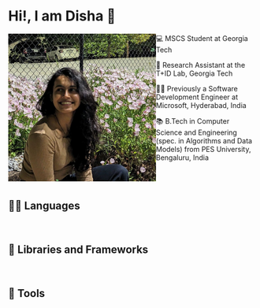 # Hi!, I am Disha 👋 
<img align = "left" src="./my_image.jpg" width=300>

<p align="left">💻 MSCS Student at Georgia Tech </p>
<p align="left">🔭 Research Assistant at the T+ID Lab, Georgia Tech </p>
<p align="left">👩‍💻 Previously a Software Development Engineer at Microsoft, Hyderabad, India </p>
<p align="left">📚 B.Tech in Computer Science and Engineering (spec. in Algorithms and Data Models) from PES University, Bengaluru, India </p>

<br><br>

## 👨‍💻 Languages
<a href=""><img alt="" src="https://img.shields.io/badge/C++-EAC7C7?style=for-the-badge&logo=cplusplus&logoColor=00599C" /></a>
<a href=""><img alt="" src="https://img.shields.io/badge/Python-F7F5EB?style=for-the-badge&logo=python&logoColor=3776AB" /></a>
<a href=""><img alt="" src="https://img.shields.io/badge/Java-E0234E?style=for-the-badge&logo=java&logoColor=white" /></a>
<a href=""><img alt="" src="https://img.shields.io/badge/C-8294C4?style=for-the-badge&logo=c&logoColor=A8B9CC" /></a>
<a href=""><img alt="" src="https://img.shields.io/badge/HTML-ACB1D6?style=for-the-badge&logo=html5&logoColor=E34F26" /></a>
<a href=""><img alt="" src="https://img.shields.io/badge/JavaScript-141526?style=for-the-badge&logo=javascript&logoColor=F7DF1E" /></a>
<a href=""><img alt="" src="https://img.shields.io/badge/PHP-E6484F?style=for-the-badge&logo=php&logoColor=FFEAD2" /></a>
<a href=""><img alt="" src="https://img.shields.io/badge/Node.js-BCEAD5?style=for-the-badge&logo=nodedotjs&logoColor=339933" /></a>
<a href=""><img alt="" src="https://img.shields.io/badge/React-9BABB8?style=for-the-badge&logo=react&logoColor=61DAFB" /></a>
<a href=""><img alt="" src="https://img.shields.io/badge/CSS-A1CA03?style=for-the-badge&logo=css3&logoColor=1572B6" /></a>
<a href=""><img alt="" src="https://img.shields.io/badge/TypeScript-FF8700?style=for-the-badge&logo=typescript&logoColor=3178C6" /></a>
<a href=""><img alt="" src="https://img.shields.io/badge/C%23-556472?style=for-the-badge&logo=csharp&logoColor=239120" /></a>


## 🧰 Libraries and Frameworks
<a href=""><img alt="" src="https://img.shields.io/badge/Numpy-777BB4?style=for-the-badge&logo=numpy&logoColor=white" /></a>
<a href=""><img alt="" src="https://img.shields.io/badge/Pandas-2C2D72?style=for-the-badge&logo=pandas&logoColor=white" /></a>
<a href=""><img alt="" src="https://img.shields.io/badge/SciPy-654FF0?style=for-the-badge&logo=SciPy&logoColor=white" /></a>
<a href=""><img alt="" src="https://img.shields.io/badge/scikit_learn-F7931E?style=for-the-badge&logo=scikit-learn&logoColor=white" /></a>
<a href=""><img alt="" src="https://img.shields.io/badge/Flask-75AADB?style=for-the-badge&logo=flask&logoColor=white" /></a>
<a href=""><img alt="" src="https://img.shields.io/badge/Selenium-6E9F18?style=for-the-badge&logo=Selenium&logoColor=white" /></a>

## 🔧 Tools
<a href=""><img alt="" src="https://img.shields.io/badge/Git-EF9421?style=for-the-badge&logo=git&logoColor=white" /></a>
<a href=""><img alt="" src="https://img.shields.io/badge/GitHub-263238?style=for-the-badge&logo=github&logoColor=white" /></a>
<a href=""><img alt="" src="https://img.shields.io/badge/Docker-2CA5E0?style=for-the-badge&logo=docker&logoColor=white" /></a>
<a href=""><img alt="" src="https://img.shields.io/badge/conda-21B573.svg?&style=for-the-badge&logo=anaconda&logoColor=white" /></a>
<a href=""><img alt="" src="https://img.shields.io/badge/Jupyter-F37626.svg?&style=for-the-badge&logo=Jupyter&logoColor=white" /></a>
<a href=""><img alt="" src="https://img.shields.io/badge/Postman-DA3940?style=for-the-badge&logo=Postman&logoColor=white" /></a>
<a href=""><img alt="" src="https://img.shields.io/badge/Amazon_AWS-F9DC3E?style=for-the-badge&logo=amazon-aws&logoColor=white" /></a>
<a href=""><img alt="" src="https://img.shields.io/badge/microsoft%20azure-0089D6?style=for-the-badge&logo=microsoft-azure&logoColor=white" /></a>
<a href=""><img alt="" src="https://img.shields.io/badge/Google_Cloud-4285F4?style=for-the-badge&logo=google-cloud&logoColor=white" /></a>
<a href=""><img alt="" src="https://img.shields.io/badge/MySQL-4A5F88?style=for-the-badge&logo=mysql&logoColor=white" /></a>
<a href=""><img alt="" src="https://img.shields.io/badge/PostgreSQL-316192?style=for-the-badge&logo=postgresql&logoColor=white" /></a>
<a href=""><img alt="" src="https://img.shields.io/badge/MongoDB-4EA94B?style=for-the-badge&logo=mongodb&logoColor=white" /></a>
<a href=""><img alt="" src="https://img.shields.io/badge/Visual_Studio_Code-0078D4?style=for-the-badge&logo=visual%20studio%20code&logoColor=white" /></a>
<a href=""><img alt="" src="https://img.shields.io/badge/Colab-F9AB00?style=for-the-badge&logo=googlecolab&color=525252" /></a>
<a href=""><img alt="" src="https://img.shields.io/badge/Arduino_IDE-00979D?style=for-the-badge&logo=arduino&logoColor=white" /></a>
<a href=""><img alt="" src="https://img.shields.io/badge/Canva-%2300C4CC.svg?&style=for-the-badge&logo=Canva&logoColor=white" /></a>
<a href=""><img alt="" src="https://img.shields.io/badge/LaTeX-47A141?style=for-the-badge&logo=LaTeX&logoColor=white" /></a>
<a href=""><img alt="" src="https://img.shields.io/badge/Overleaf-1CAAD9?style=for-the-badge&logo=Overleaf&logoColor=white" /></a>
<a href=""><img alt="" src="https://img.shields.io/badge/Figma-8EC3B0?style=for-the-badge&logo=figma&logoColor=F24E1E" /></a>
<a href=""><img alt="" src="https://img.shields.io/badge/Apache-E8E8E8?style=for-the-badge&logo=apache&logoColor=D22128" /></a>
<a href=""><img alt="" src="https://img.shields.io/badge/XAMPP-004027?style=for-the-badge&logo=xampp&logoColor=FB7A24" /></a>
